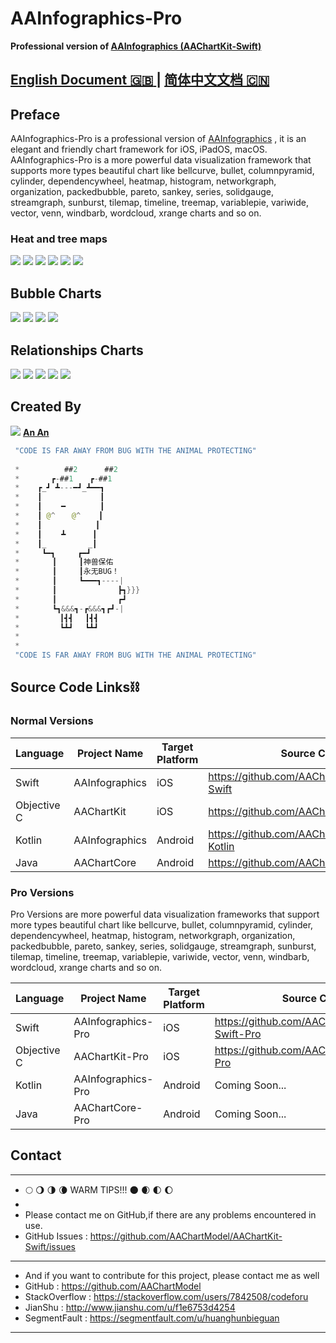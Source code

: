 # AAInfographics-Pro 

 **Professional version of [AAInfographics (AAChartKit-Swift)](https://github.com/AAChartModel/AAChartKit-Swift)** 

## [ **English Document 🇬🇧** ](https://github.com/AAChartModel/AAChartKit-Swift-Pro)  |  [ **简体中文文档 🇨🇳** ](https://github.com/AAChartModel/AAChartKit-Swift-Pro/blob/master/CHINESE-README.md)


## Preface

AAInfographics-Pro is a professional version of [AAInfographics](https://github.com/AAChartModel/AAChartKit-Swift) , it is an elegant and friendly chart framework for iOS, iPadOS, macOS. AAInfographics-Pro is a more powerful data visualization framework that supports more types beautiful chart like bellcurve, bullet, columnpyramid, cylinder, dependencywheel, heatmap, histogram, networkgraph, organization, packedbubble, pareto, sankey, series, solidgauge, streamgraph, sunburst, tilemap, timeline, treemap, variablepie, variwide, vector, venn, windbarb, wordcloud, xrange charts and so on.



### Heat and tree maps

![](https://www.highcharts.com/demo/images/samples/highcharts/demo/heatmap/thumbnail.svg)
![](https://www.highcharts.com/demo/images/samples/highcharts/demo/heatmap-canvas/thumbnail.svg)
![](https://www.highcharts.com/demo/images/samples/highcharts/demo/treemap-large-dataset/thumbnail.svg)
![](https://www.highcharts.com/demo/images/samples/highcharts/demo/honeycomb-usa/thumbnail.svg)
![](https://www.highcharts.com/demo/images/samples/highcharts/demo/treemap-coloraxis/thumbnail.svg)
![](https://www.highcharts.com/demo/images/samples/highcharts/demo/treemap-with-levels/thumbnail.svg)


## Bubble Charts
![](https://www.highcharts.com/demo/images/samples/highcharts/demo/packed-bubble/thumbnail.svg)
![](https://www.highcharts.com/demo/images/samples/highcharts/demo/packed-bubble-split/thumbnail.svg)
![](https://www.highcharts.com/demo/images/samples/highcharts/demo/venn-diagram/thumbnail.svg)
![](https://www.highcharts.com/demo/euler-diagram)

## Relationships Charts
![](https://www.highcharts.com/demo/arc-diagram)
![](https://www.highcharts.com/demo/images/samples/highcharts/demo/dependency-wheel/thumbnail.svg)
![](https://www.highcharts.com/demo/images/samples/highcharts/demo/sankey-diagram/thumbnail.svg)
![](https://www.highcharts.com/demo/images/samples/highcharts/demo/network-graph/thumbnail.svg)
![](https://www.highcharts.com/demo/images/samples/highcharts/demo/organization-chart/thumbnail.svg)

##  Created By

![](https://avatars1.githubusercontent.com/u/16357599?s=40&v=4)  **[An An](https://github.com/AAChartModel)**
``` java
 "CODE IS FAR AWAY FROM BUG WITH THE ANIMAL PROTECTING"
 
 *          ##2      ##2
 *       ┏-##1　  ┏-##1
 *    ┏_┛ ┻---━┛_┻━━┓
 *    ┃　　　        ┃　　　　 
 *    ┃　　 ━　      ┃　　　 
 *    ┃ @^　  @^    ┃　　 
 *    ┃　　　　　　  ┃
 *    ┃　　 ┻　　　 ┃
 *    ┃_　　　　　 _┃
 *     ┗━┓　　　┏━┛
 *    　　┃　　　┃神兽保佑
 *    　　┃　　　┃永无BUG！
 *    　　┃　　　┗━━━┓----|
 *    　　┃　　　　　　　  ┣┓}}}
 *    　　┃　　　　　　　  ┏┛
 *    　　┗┓&&&┓-┏&&&┓┏┛-|
 *    　　　┃┫┫　 ┃┫┫
 *    　　　┗┻┛　 ┗┻┛
 *
 *
 "CODE IS FAR AWAY FROM BUG WITH THE ANIMAL PROTECTING"
 ```

## Source Code Links⛓

### Normal Versions

Language | Project Name | Target Platform | Source Code Link |
------------ | ------------- | ------------- | ------------- |
Swift | AAInfographics |  iOS |https://github.com/AAChartModel/AAChartKit-Swift |
Objective C | AAChartKit | iOS | https://github.com/AAChartModel/AAChartKit |
Kotlin | AAInfographics | Android | https://github.com/AAChartModel/AAChartCore-Kotlin |
Java | AAChartCore | Android | https://github.com/AAChartModel/AAChartCore |

### Pro Versions

Pro Versions are more powerful data visualization frameworks that support more types beautiful chart like bellcurve, bullet, columnpyramid, cylinder, dependencywheel, heatmap, histogram, networkgraph, organization, packedbubble, pareto, sankey, series, solidgauge, streamgraph, sunburst, tilemap, timeline, treemap, variablepie, variwide, vector, venn, windbarb, wordcloud, xrange charts and so on.


Language | Project Name | Target Platform | Source Code Link |
------------ | ------------- | ------------- | ------------- |
Swift | AAInfographics-Pro |  iOS |https://github.com/AAChartModel/AAChartKit-Swift-Pro |
Objective C | AAChartKit-Pro | iOS | https://github.com/AAChartModel/AAChartKit-Pro |
Kotlin | AAInfographics-Pro | Android | Coming Soon... |
Java | AAChartCore-Pro | Android | Coming Soon... |


## Contact

 -------------------------------------------------------------------------------
*  🌕 🌖 🌗 🌘    WARM TIPS!!!    🌑 🌒 🌓 🌔
*
* Please contact me on GitHub,if there are any problems encountered in use.
* GitHub Issues : https://github.com/AAChartModel/AAChartKit-Swift/issues
-------------------------------------------------------------------------------
* And if you want to contribute for this project, please contact me as well
* GitHub        : https://github.com/AAChartModel
* StackOverflow : https://stackoverflow.com/users/7842508/codeforu
* JianShu       : http://www.jianshu.com/u/f1e6753d4254
* SegmentFault  : https://segmentfault.com/u/huanghunbieguan
-------------------------------------------------------------------------------

